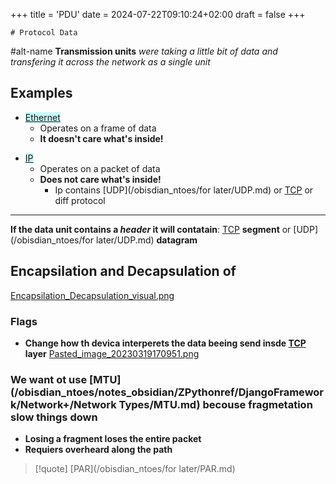 +++
title = 'PDU'
date = 2024-07-22T09:10:24+02:00
draft = false
+++

    # Protocol Data 
#alt-name **Transmission units**
*were taking a little bit of data and transfering it across the network as a single unit*
## Examples
- <mark style="background: #ABF7F7A6;">[Ethernet](/obisdian_ntoes/notes_obsidian/ZPythonref/DjangoFramework/Network+/Ref_OSI/Ethernet.md)</mark>
  - Operates on a frame of data 
  * **It doesn't care what's inside!**
* <mark style="background: #ABF7F7A6;">[IP](/obisdian_ntoes/notes_obsidian/ZPythonref/DjangoFramework/Network+/Ref_OSI/IP.md)</mark>
	* Operates on a packet of data 
	* **Does not care what's inside!**
		* Ip contains [UDP](/obisdian_ntoes/for later/UDP.md) or [TCP](/obisdian_ntoes/notes_obsidian/ZPythonref/DjangoFramework/Network+/Ref_OSI/TCP.md) or diff protocol

--- 
**If the data unit contains a _header_ it will contatain**:
[TCP](/obisdian_ntoes/notes_obsidian/ZPythonref/DjangoFramework/Network+/Ref_OSI/TCP.md) **segment**
or
[UDP](/obisdian_ntoes/for later/UDP.md) **datagram**

## Encapsilation and Decapsulation of 


[Encapsilation_Decapsulation_visual.png](/static/Encapsilation_Decapsulation_visual.png)

### Flags
- **Change how th devica interperets the data beeing send insde [TCP](/obisdian_ntoes/notes_obsidian/ZPythonref/DjangoFramework/Network+/Ref_OSI/TCP.md) layer**
[Pasted_image_20230319170951.png](/static/Pasted_image_20230319170951.png)

### We want ot use [MTU](/obisdian_ntoes/notes_obsidian/ZPythonref/DjangoFramework/Network+/Network Types/MTU.md) becouse fragmetation slow things down 
- **Losing  a fragment loses the entire packet**
- **Requiers overheard along the path**

>[!quote] [PAR](/obisdian_ntoes/for later/PAR.md)